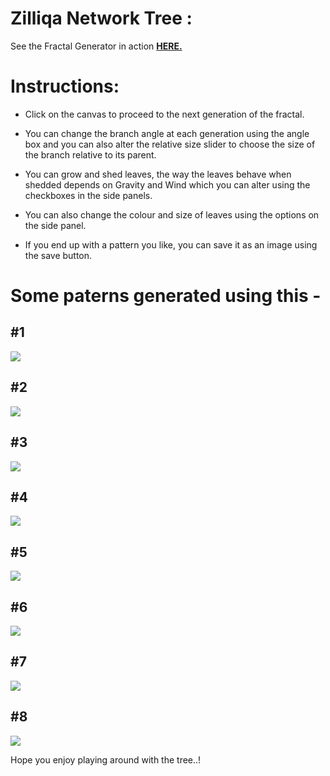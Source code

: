 # Zilliqa Network Tree :


See the Fractal Generator in action [**HERE.**](https://the-hack-god.github.io/zilliqa-open/)

# Instructions: 

* Click on the canvas to proceed to the next generation of the fractal.

* You can change the branch angle at each generation using the angle box and you can also alter the relative size slider to choose the size of the branch relative to its parent.

* You can grow and shed leaves, the way the leaves behave when shedded depends on Gravity and Wind which you can alter using the checkboxes in the side panels.

* You can also change the colour and size of leaves using the options on the side panel.

* If you end up with a pattern you like, you can save it as an image using the save button.


# Some paterns generated using this -
## #1
![](https://image.ibb.co/b85Cdv/tree_9.png)
## #2
![](https://image.ibb.co/jtHErF/tree_4.png)
## #3
![](https://image.ibb.co/n1YXdv/tree_6.png)
## #4
![](https://image.ibb.co/bZFdJv/tree_3.png)
## #5
![](https://image.ibb.co/mXKurF/tree_8.png)
## #6
![](https://image.ibb.co/kwYXdv/tree_5.png)
## #7 
![](https://image.ibb.co/gOpSBF/tree_7.png)
## #8
![](https://image.ibb.co/iycifk/tree.png)

Hope you enjoy playing around with the tree..!
